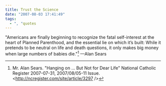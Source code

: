 ```yaml
---
title: Trust the Science
date: "2007-08-03 17:41:49"
tags:
  - ", "quotes
---
```

"Americans are finally beginning to recognize the fatal self-interest at the heart of Planned Parenthood, and the essential lie on which it’s built: While it pretends to be neutral on life and death questions, it only makes big money when large numbers of babies die."[^200708031] &mdash;Alan Sears

[^200708031]: Mr. Alan Sears.  "Hanging on … But Not for Dear Life"  National Catholic Register 2007-07-31, 2007/08/05-11 Issue.  <http://ncregister.com/site/article/3297 />

